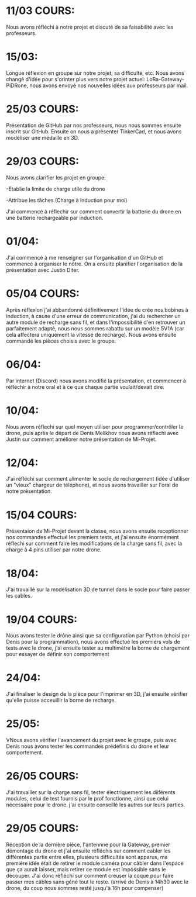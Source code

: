 # 11/03 COURS:
Nous avons réfléchi à notre projet et discuté de sa faisabilité avec les professeurs.

# 15/03: 
Longue réflexion en groupe sur notre projet, sa difficulté, etc. Nous avons changé d'idée pour s'orinter plus vers notre projet actuel: LoRa-Gateway-PiDRone, nous avons envoyé nos nouvelles idées aux professeurs par mail.

# 25/03 COURS:
Présentation de GitHub par nos professeurs, nous nous sommes ensuite inscrit sur GitHub. 
Ensuite on nous a présenter TinkerCad, et nous avons modéliser une médaille en 3D.

# 29/03 COURS:
Nous avons clarifier les projet en groupe:

-Etablie la limite de charge utile du drone

-Attribue les tâches (Charge à induction pour moi)

J'ai commencé à réflechir sur comment convertir la batterie du drone en une batterie rechargeable par induction.

# 01/04:
J'ai commencé à me renseigner sur l'organisation d'un GitHub et commencé à organiser le nôtre. 
On a ensuite planifier l'organisation de la présentation avec Justin Diter.

# 05/04 COURS:
Après réflexion j'ai abbandonné définitivement l'idée de crée nos bobines à induction, à cause d'une erreur de communication, j'ai du rechercher un autre module de recharge sans fil, et dans l'impossibilité d'en retrouver un parfaitement adapté, nous nous sommes rabattu sur un modèle 5V1A (car cela affectera uniquement la vitesse de recharge).
Nous avons ensuite commandé les pièces choisis avec le groupe.

# 06/04:
Par internet (Discord) nous avons modifié la présentation, et commencer à réfléchir à notre oral et à ce que chaque partie voulait/devait dire.

# 10/04:
Nous avons réflechi sur quel moyen utiliser pour programmer/contrôler le drone, puis après le départ de Denis Melikhov nous avons réflechi avec Justin sur comment améliorer notre présentation de Mi-Projet.

# 12/04:
J'ai réfléchi sur comment alimenter le socle de rechargement (idée d'utiliser un "vieux" chargeur de téléphone), et nous avons travailler sur l'oral de notre présentation.

# 15/04 COURS:
Présentaion de Mi-Projet devant la classe, nous avons ensuite receptionner nos commandes effectué les premiers tests, et j'ai ensuite énormément réflechi sur comment faire les modifications de la charge sans fil, avec la charge à 4 pins utiliser par notre drone.

# 18/04:
J'ai travaillé sur la modélisation 3D de tunnel dans le socle pour faire passer les cables.

# 19/04 COURS:
Nous avons tester le drône ainsi que sa configuration par Python (choisi par Denis pour la programmation), nous avons effectué les premiers vols de tests avec le drone, j'ai ensuite tester au multimètre la borne de chargement pour essayer de définir son comportement 

# 24/04:
J'ai finaliser le design de la pièce pour l'imprimer en 3D, j'ai ensuite vérifier qu'elle puisse acceuillir la borne de recharge.

# 25/05:
VNous avons vérifier l'avancement du projet avec le groupe, puis avec Denis nous avons tester les commandes prédéfinis du drone et leur comportement.

# 26/05 COURS:
J'ai travailler sur la charge sans fil, tester électriquement les diiférents modules, celui de test fournis par le prof fonctionne, ainsi que celui nécessaire pour le drone. j'ai ensuite conseillé les autres sur leurs parties.

# 29/05 COURS:
Réception de la dernière pièce, l'antennne pour la Gateway, premier démontage du drone et j'ai ensuite réfléchis sur comment cabler les différentes partie entre elles, plusieurs difficultés sont apparus, ma première idée était de retirer le module caméra pour câbler dans l'espace que ça aurait laisser, mais retirer ce module est impossible sans le découper. J'ai donc réfléchi sur comment creuser la coque pour faire passer mes câbles sans géné tout le reste. (arrivé de Denis à 14h30 avec le drone, du coup nous sommes resté jusqu'à 16h pour compenser)
